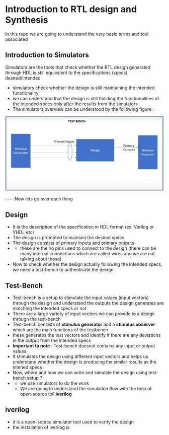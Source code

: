 # Introduction to RTL design and Synthesis

In this repo we are going to understand the very basic terms and tool associated

## Introduction to Simulators

Simulators are the tools that check whether the RTL design generated through HDL is still equivalent to the specifications (specs) desired/intended

- simulators check whether the design is still maintaining the intended functionality
- we can understand that the design is still holiding the functionalities of the intended specs only after the results from the simulators
- The simulators overview can be understood by the following figure :

![Image Alt](https://github.com/AS-Arshad/Repo1/blob/aabc4ce56cfe73d857b68faca0b006f6d464248b/RISC-V%20VSD/week-1/Day-1/Screenshot%20from%202025-09-24%2021-04-44.png)


---- Now lets go over each thing

## Design 
- It is the description of the specification in HDL format (ex. Verilog or VHDL etc)
- The design is prompted to maintain the desired specs
- The design consists of primary inputs and primary outputs
- - these are the i/o pins used to connect to the design (there can be many internal connections which are called wires and we are not talking about those)
- Now to check whether the design actually following the intended specs, we need a test-bench to authenticate the design


## Test-Bench
- Test-bench is a setup to stimulate the input values (input vectors) through the design and understand the outputs the design generates are matching the intended specs or not
- There are a large variety of input vectors we can provide to a design through the test-bench
- Test-bench consists of **stimulus generator** and a **stimulus observer** which are the main functions of the testbench
- these generates the test vectors and identify if there are any deviations in the output from the intended specs
- **Important to note** : Test-bench doesnot contains any input or output values
- It stimulates the design using different input vectors and helps us understand whether the design is producing the similar results as the intened specs
- Now, where and how we can write and simulate the design using test-bench setup ?
- - we use simulators to do the work
  - We are going to understand the simulation flow with the help of open-source toll **iverilog**
 
## iverilog

- it is a open-source simulator tool used to verify the design
- the installation of iverilog is 
